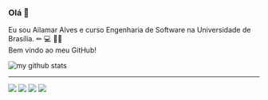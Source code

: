 ### Olá 👋

Eu sou Ailamar Alves e curso Engenharia de Software na Universidade de Brasília. ✏ 💻 🤜🤛  
Bem vindo ao meu GitHub!


![my github stats](https://github-readme-stats.vercel.app/api?username=ailamaralves&show_icons=true&theme=radical)

---

[<img src="https://img.shields.io/badge/linkedin-%230077B5.svg?&style=for-the-badge&logo=linkedin&logoColor=white" />](https://www.linkedin.com/in/ailamaralves/)
[<img src="https://img.shields.io/badge/gmail-D14836?&style=for-the-badge&logo=gmail&logoColor=white" />](https://img.shields.io/badge/gmail-D14836?&style=for-the-badge&logo=gmail&logoColor=white)
[<img src = "https://img.shields.io/badge/instagram-%23E4405F.svg?&style=for-the-badge&logo=instagram&logoColor=white">](https://www.instagram.com/ailamaralves/) [<img src = "https://img.shields.io/badge/facebook-%231877F2.svg?&style=for-the-badge&logo=facebook&logoColor=white">](https://www.facebook.com/ailamaralves)
